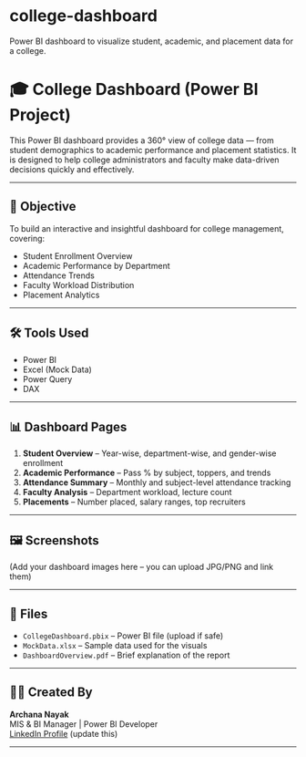 # college-dashboard
Power BI dashboard to visualize student, academic, and placement data for a college.
# 🎓 College Dashboard (Power BI Project)

This Power BI dashboard provides a 360° view of college data — from student demographics to academic performance and placement statistics. It is designed to help college administrators and faculty make data-driven decisions quickly and effectively.

---

## 🧭 Objective

To build an interactive and insightful dashboard for college management, covering:
- Student Enrollment Overview
- Academic Performance by Department
- Attendance Trends
- Faculty Workload Distribution
- Placement Analytics

---

## 🛠️ Tools Used

- Power BI
- Excel (Mock Data)
- Power Query
- DAX

---

## 📊 Dashboard Pages

1. **Student Overview** – Year-wise, department-wise, and gender-wise enrollment
2. **Academic Performance** – Pass % by subject, toppers, and trends
3. **Attendance Summary** – Monthly and subject-level attendance tracking
4. **Faculty Analysis** – Department workload, lecture count
5. **Placements** – Number placed, salary ranges, top recruiters

---

## 🖼️ Screenshots

(Add your dashboard images here – you can upload JPG/PNG and link them)

---

## 📁 Files

- `CollegeDashboard.pbix` – Power BI file (upload if safe)
- `MockData.xlsx` – Sample data used for the visuals
- `DashboardOverview.pdf` – Brief explanation of the report

---

## 🙋‍♀️ Created By

**Archana Nayak**  
MIS & BI Manager | Power BI Developer  
[LinkedIn Profile](https://www.linkedin.com) (update this)

---

